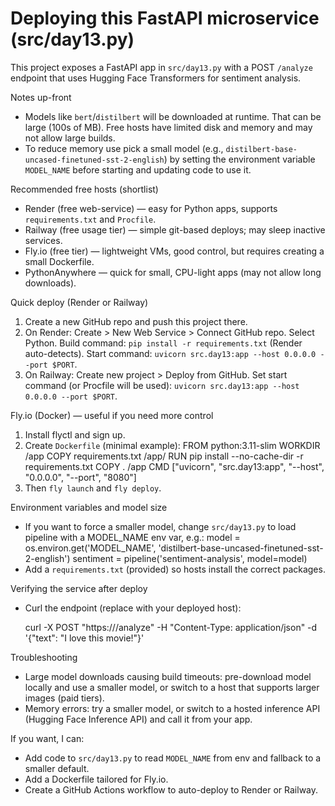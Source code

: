 # Deploying this FastAPI microservice (src/day13.py)

This project exposes a FastAPI app in `src/day13.py` with a POST `/analyze` endpoint that uses Hugging Face Transformers for sentiment analysis.

Notes up-front

- Models like `bert`/`distilbert` will be downloaded at runtime. That can be large (100s of MB). Free hosts have limited disk and memory and may not allow large builds.
- To reduce memory use pick a small model (e.g., `distilbert-base-uncased-finetuned-sst-2-english`) by setting the environment variable `MODEL_NAME` before starting and updating code to use it.

Recommended free hosts (shortlist)

- Render (free web-service) — easy for Python apps, supports `requirements.txt` and `Procfile`.
- Railway (free usage tier) — simple git-based deploys; may sleep inactive services.
- Fly.io (free tier) — lightweight VMs, good control, but requires creating a small Dockerfile.
- PythonAnywhere — quick for small, CPU-light apps (may not allow long downloads).

Quick deploy (Render or Railway)

1. Create a new GitHub repo and push this project there.
2. On Render: Create > New Web Service > Connect GitHub repo. Select Python. Build command: `pip install -r requirements.txt` (Render auto-detects). Start command: `uvicorn src.day13:app --host 0.0.0.0 --port $PORT`.
3. On Railway: Create new project > Deploy from GitHub. Set start command (or Procfile will be used): `uvicorn src.day13:app --host 0.0.0.0 --port $PORT`.

Fly.io (Docker) — useful if you need more control

1. Install flyctl and sign up.
2. Create `Dockerfile` (minimal example):
   FROM python:3.11-slim
   WORKDIR /app
   COPY requirements.txt /app/
   RUN pip install --no-cache-dir -r requirements.txt
   COPY . /app
   CMD ["uvicorn", "src.day13:app", "--host", "0.0.0.0", "--port", "8080"]
3. Then `fly launch` and `fly deploy`.

Environment variables and model size

- If you want to force a smaller model, change `src/day13.py` to load pipeline with a MODEL_NAME env var, e.g.:
  model = os.environ.get('MODEL_NAME', 'distilbert-base-uncased-finetuned-sst-2-english')
  sentiment = pipeline('sentiment-analysis', model=model)
- Add a `requirements.txt` (provided) so hosts install the correct packages.

Verifying the service after deploy

- Curl the endpoint (replace <URL> with your deployed host):

  curl -X POST "https://<URL>/analyze" -H "Content-Type: application/json" -d '{"text": "I love this movie!"}'

Troubleshooting

- Large model downloads causing build timeouts: pre-download model locally and use a smaller model, or switch to a host that supports larger images (paid tiers).
- Memory errors: try a smaller model, or switch to a hosted inference API (Hugging Face Inference API) and call it from your app.

If you want, I can:

- Add code to `src/day13.py` to read `MODEL_NAME` from env and fallback to a smaller default.
- Add a Dockerfile tailored for Fly.io.
- Create a GitHub Actions workflow to auto-deploy to Render or Railway.
